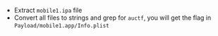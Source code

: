 * Extract `mobile1.ipa` file
* Convert all files to strings and grep for `auctf`, you will get the flag in `Payload/mobile1.app/Info.plist`
